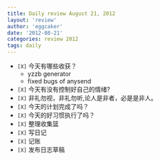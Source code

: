 ```yaml
---
title: Daily review August 21, 2012 
layout: 'review'
author: 'eggcaker'
date: '2012-08-21'
categories: review 2012
tags: daily
---
```



  * `[X]` 今天有哪些收获？ 
    * yzzb generator 
    * fixed bugs of anysend 
  * `[X]` 今天有没有控制好自己的情绪? 
  * `[X]` 非礼勿视，非礼勿听,论人是非者，必是是非人。 
  * `[X]` 今天的计划完成了吗？ 
  * `[X]` 今天的好习惯执行了吗？ 
  * `[X]` 整理收集篮 
  * `[X]` 写日记 
  * `[X]` 记账 
  * `[X]` 发布日志草稿 

